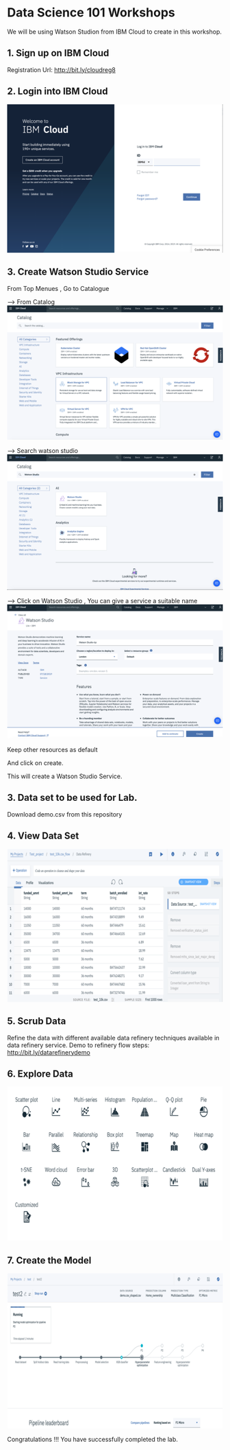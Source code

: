 # Data Science 101 Workshops

We will be using Watson Studion from IBM Cloud to create in this workshop.

## 1. Sign up on IBM Cloud
Registration Url: http://bit.ly/cloudreg8

## 2. Login into IBM Cloud
![alt text](https://github.com/IBMDevConnect/ibmdevday2019-data-ai/blob/master/datascience101/cloud-login.png)

## 3. Create Watson Studio Service

From Top Menues , Go to Catalogue 

--> From Catalog 
![alt text](https://github.com/IBMDevConnect/ibmdevday2019-data-ai/blob/master/datascience101/catalog.png)

--> Search watson studio
![alt text](https://github.com/IBMDevConnect/ibmdevday2019-data-ai/blob/master/datascience101/catalog-ibm.png)

--> Click on Watson Studio , You can give a service a suitable name
![alt text](https://github.com/IBMDevConnect/ibmdevday2019-data-ai/blob/master/datascience101/watson-studio-service.png)

Keep other resources as  default 

And click on create.

This will create a Watson Studio Service.

## 3. Data set to be used for Lab.

Download demo.csv from this repository

## 4. View Data Set
![alt text](https://github.com/IBMDevConnect/ibmdevday2019-data-ai/blob/master/datascience101/sample_dataset.png)

## 5. Scrub Data 
Refine the data with different available data refinery techniques available in data refinery service.
Demo to refinery flow steps: http://bit.ly/datarefinerydemo

## 6. Explore Data
![alt text](https://github.com/IBMDevConnect/ibmdevday2019-data-ai/blob/master/datascience101/explore.png)

## 7. Create the Model
![alt text](https://github.com/IBMDevConnect/ibmdevday2019-data-ai/blob/master/datascience101/create_model.png)



Congratulations !!! You have successfully completed the lab.


